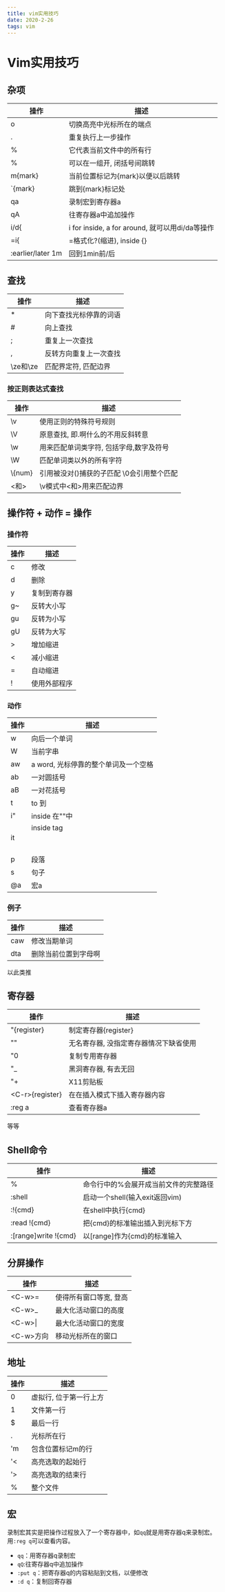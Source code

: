 ```yaml
---
title: vim实用技巧
date: 2020-2-26
tags: vim
---
```


# Vim实用技巧


## 杂项
| 操作              | 描述                                            |
|-------------------|-------------------------------------------------|
| o                 | 切换高亮中光标所在的端点                        |
| .                 | 重复执行上一步操作                              |
| %                 | 它代表当前文件中的所有行                        |
| %                 | 可以在一组开, 闭括号间跳转                      |
| m{mark}           | 当前位置标记为{mark}以便以后跳转                |
| \`{mark}          | 跳到{mark}标记处                                |
| qa                | 录制宏到寄存器a                                 |
| qA                | 往寄存器a中追加操作                             |
| i/d{              | i for inside, a for around, 就可以用di/da等操作 |
| =i{               | =格式化?(缩进), inside {}                       |
| :earlier/later 1m | 回到1min前/后                                   |


## 查找

| 操作     | 描述                   |
|----------|------------------------|
| *        | 向下查找光标停靠的词语 |
| #        | 向上查找               |
| ;        | 重复上一次查找         |
| ,        | 反转方向重复上一次查找 |
| \ze和\ze | 匹配界定符, 匹配边界   |

### 按正则表达式查找
| 操作    | 描述                                      |
|---------|-------------------------------------------|
| \v      | 使用正则的特殊符号规则                    |
| \V      | 原意查找, 即.啊什么的不用反斜转意         |
| \w      | 用来匹配单词类字符, 包括字母,数字及符号   |
| \W      | 匹配单词类以外的所有字符                  |
| \\{num}  | 引用被没对()捕获的子匹配 \0会引用整个匹配 |
| <和>    | \v模式中<和>用来匹配边界                  |


## 操作符 + 动作 = 操作
### 操作符
| 操作 | 描述         |
|------|--------------|
| c    | 修改         |
| d    | 删除         |
| y    | 复制到寄存器 |
| g~   | 反转大小写   |
| gu   | 反转为小写   |
| gU   | 反转为大写   |
| >    | 增加缩进     |
| <    | 减小缩进     |
| =    | 自动缩进     |
| !    | 使用外部程序 |

### 动作
| 操作 | 描述                                 |
|------|--------------------------------------|
| w    | 向后一个单词                         |
| W    | 当前字串                             |
| aw   | a word, 光标停靠的整个单词及一个空格 |
| ab   | 一对圆括号                           |
| aB   | 一对花括号                           |
| t    | to 到                                |
| i"   | inside 在""中                        |
| it   | inside tag <h1></h1>                 |
| p    | 段落                                 |
| s    | 句子                                 |
| @a   | 宏a                                  |

### 例子
| 操作 | 描述                 |
|------|----------------------|
| caw  | 修改当期单词         |
| dta  | 删除当前位置到字母啊 |
以此类推


## 寄存器
| 操作            | 描述                                   |
|-----------------|----------------------------------------|
| "{register}     | 制定寄存器{register}                   |
| ""              | 无名寄存器, 没指定寄存器情况下缺省使用 |
| "0              | 复制专用寄存器                         |
| "\_             | 黑洞寄存器, 有去无回                   |
| "+              | X11剪贴板                              |
| \<C-r>{register}| 在在插入模式下插入寄存器内容           |
| :reg a          | 查看寄存器a                            |
等等



## Shell命令
| 操作                 | 描述                                  |
|----------------------|---------------------------------------|
| %                    | 命令行中的%会展开成当前文件的完整路径 |
| :shell               | 启动一个shell(输入exit返回vim)        |
| :!{cmd}              | 在shell中执行{cmd}                    |
| :read !{cmd}         | 把{cmd}的标准输出插入到光标下方       |
| :[range]write !{cmd} | 以[range]作为{cmd}的标准输入          |

## 分屏操作
| 操作      | 描述                   |
|-----------|------------------------|
| \<C-w>=    | 使得所有窗口等宽, 登高 |
| \<C-w>\_    | 最大化活动窗口的高度   |
| \<C-w>\|     | 最大化活动窗口的宽度 |
| \<C-w>方向 | 移动光标所在的窗口     |


## 地址
| 操作 | 描述                   |
|------|------------------------|
| 0    | 虚拟行, 位于第一行上方 |
| 1    | 文件第一行             |
| $    | 最后一行               |
| .    | 光标所在行             |
| 'm   | 包含位置标记m的行      |
| '<   | 高亮选取的起始行       |
| '>   | 高亮选取的结束行       |
| %    | 整个文件               |


## 宏

录制宏其实是把操作过程放入了一个寄存器中，如`qq`就是用寄存器q来录制宏。用`:reg q`可以查看内容。

- `qq`：用寄存器q录制宏
- `qQ`:往寄存器q中追加操作
- `:put q`：把寄存器q的内容粘贴到文档，以便修改
- `:d q`：复制回寄存器
